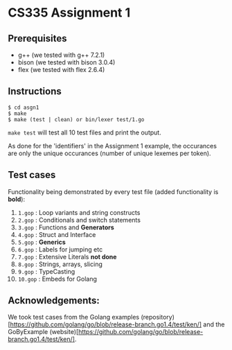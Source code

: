 # CS335 Assignment 1

## Prerequisites

* g++ (we tested with g++ 7.2.1)
* bison (we tested with bison 3.0.4)
* flex (we tested with flex 2.6.4)

## Instructions

``` shell
$ cd asgn1
$ make
$ make (test | clean) or bin/lexer test/1.go
```

`make test` will test all 10 test files and print the output.

As done for the 'identifiers' in the Assignment 1 example, the occurances
are only the unique occurances (number of unique lexemes per token).

## Test cases 
Functionality being demonstrated by every test file (added functionality is **bold**):

1. ``` 1.gop ``` : Loop variants and string constructs
2. ``` 2.gop ``` : Conditionals and switch statements
3. ``` 3.gop ``` : Functions and **Generators**
4. ``` 4.gop ``` : Struct and Interface
5. ``` 5.gop ``` : **Generics**
6. ``` 6.gop ``` : Labels for jumping etc
7. ``` 7.gop ``` : Extensive Literals **not done**
8. ``` 8.gop ``` : Strings, arrays, slicing
9. ``` 9.gop ``` : TypeCasting
10. ``` 10.gop ``` : Embeds for Golang

## Acknowledgements:
We took test cases from the Golang examples (repository)[https://github.com/golang/go/blob/release-branch.go1.4/test/ken/] and the GoByExample (website)[https://github.com/golang/go/blob/release-branch.go1.4/test/ken/].
